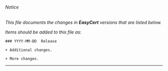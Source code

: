 ###### Notice

*This file documents the changes in **EasyCert** versions that are listed below.*

*Items should be added to this file as:*

	### YYYY-MM-DD  Release

	+ Additional changes.

	+ More changes.

* * *


